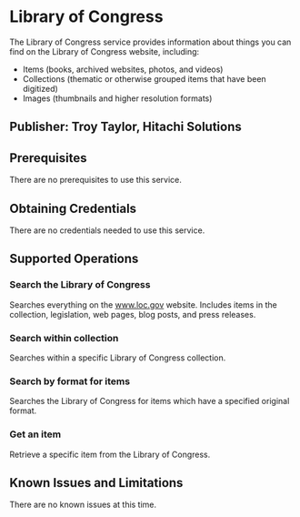 # Library of Congress
The Library of Congress service provides information about things you can find on the Library of Congress website, including:

<ul>
<li>Items (books, archived websites, photos, and videos)</li>
<li>Collections (thematic or otherwise grouped items that have been digitized)</li>
<li>Images (thumbnails and higher resolution formats)</li>
</ul>

## Publisher: Troy Taylor, Hitachi Solutions

## Prerequisites
There are no prerequisites to use this service.

## Obtaining Credentials
There are no credentials needed to use this service.

## Supported Operations
### Search the Library of Congress
Searches everything on the www.loc.gov website. Includes items in the collection, legislation, web pages, blog posts, and press releases.
### Search within collection
Searches within a specific Library of Congress collection.
### Search by format for items
Searches the Library of Congress for items which have a specified original format.
### Get an item
Retrieve a specific item from the Library of Congress.

## Known Issues and Limitations
There are no known issues at this time.
